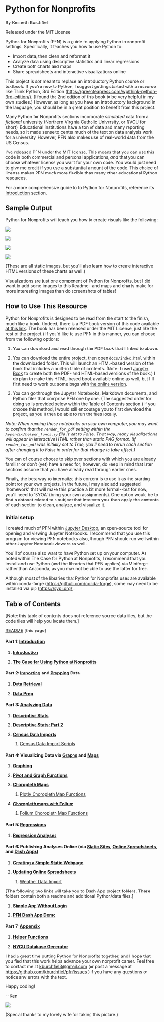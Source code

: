 # Python for Nonprofits

By Kenneth Burchfiel

Released under the MIT License

Python for Nonprofits (PFN) is a guide to applying Python in nonprofit settings. Specifically, it teaches you how to use Python to:

* Import data, then clean and reformat it 
* Analyze data using descriptive statistics and linear regressions
* Create both charts and maps
* Share spreadsheets and interactive visualizations online

This project is *not* meant to replace an introductory Python course or textbook. If you're new to Python, I suggest getting started with a resource like Think Python, 3rd Edition (https://greenteapress.com/wp/think-python-3rd-edition/). (I found the 2nd edition of this book to be very helpful in my own studies.) However, as long as you have an introductory background in the language, you should be in a great position to benefit from this project.

Many Python for Nonprofits sections incorporate *simulated* data from a *fictional* university (Northern Virginia Catholic University, or NVCU for short). Educational institutions have a ton of data and many reporting needs, so it made sense to center much of the text on data analysis work for a university. However, PFN also makes use of real-world data from the US Census.

I've released PFN under the MIT license. This means that you can use this code in both commercial and personal applications, *and* that you can choose whatever license you want for your own code. You would just need to give me credit if you use a substantial amount of the code. This choice of license makes PFN much more flexible than many other educational Python resources.

For a more comprehensive guide to to Python for Nonprofits, reference its [Introduction](https://github.com/kburchfiel/pfn/tree/main/Introduction) section.

## Sample Output

Python for Nonprofits will teach you how to create visuals like the following:

![](Mapping/map_screenshots/county_25-29_pop_pct_growth_2011-2021.png)

![](Regressions/Charts/fall_spring_sales_grouped_bar.png)

![](Mapping/map_screenshots/county_pop_pct_growth_2011-2021_tiled.png)

![](Regressions/Charts/hs_bachelors_earnings_hist.png)

(These are all static images, but you'll also learn how to create interactive HTML versions of these charts as well.)

Visualizations are just one component of Python for Nonprofits, but I did want to add some images to this Readme--and maps and charts make for more interesting images than do screenshots of tables!

## How to Use This Resource

Python for Nonprofits is designed to be read from the start to the finish, much like a book. (Indeed, there is a PDF book version of this code available [at this link](https://github.com/kburchfiel/pfn/tree/main/Print_Book/pfn_book.pdf). The book has been released under the MIT License, just like the rest of the project.) If you'd like to use PFN in this manner, you can choose from the following options:

1. You can download and read through the PDF book that I linked to above.

2. You can download the entire project, then open `docs/index.html` within the downloaded folder. This will launch an HTML-based version of the book that includes a built-in table of contents. (Note: I used [Jupyter Book](https://jupyterbook.org/en/stable/intro.html) to create both the PDF- and HTML-based versions of the book.) I do plan to make this HTML-based book available online as well, but I'll first need to work out some bugs with [the online version](https://kburchfiel.github.io/pfn/README.html).

3. You can go through the Jupyter Notebooks, Markdown documents, and Python files that comprise PFN one by one. (The suggested order for doing so is provided below within the Table of Contents section.) If you choose this method, I would still encourage you to first download the project, as you'll then be able to run the files locally.

*Note: When running these notebooks on your own computer, you may want to confirm that the `render_for_pdf` setting within the `Appendix/helper_funcs.py` file is set to False. That way, many visualizations will appear in interactive HTML rather than static PNG format. (If `render_for_pdf` was initially set to True, you'll need to rerun each section after changing it to False in order for that change to take effect.)*

You can of course choose to skip over sections with which you are already familiar or don't (yet) have a need for; however, do keep in mind that later sections assume that you have already read through earlier ones.

Finally, the best way to internalize this content is to use it as the starting point for your own projects. In the future, I may also add suggested 'homework' that will make this practice a bit more formal--but for now, you'll need to 'BYOA' (bring your own assignments). One option would be to find a dataset related to a subject that interests you, then apply the contents of each section to clean, analyze, and visualize it.
### Initial setup

I created much of PFN within [Jupyter Desktop](https://github.com/jupyterlab/jupyterlab-desktop), an open-source tool for opening and viewing Jupyter Notebooks. I recommend that you use this program for viewing PFN notebooks also, though PFN should run well within other Jupyter Notebook viewers as well. 

You'll of course also want to have Python set up on your computer. As noted within The Case for Python at Nonprofits, I recommend that you install and use Python (and the libraries that PFN applies) via Miniforge rather than Anaconda, as you may not be able to use the latter for free. 

Although most of the libraries that Python for Nonprofits uses are available within conda-forge (https://github.com/conda-forge), some may need to be installed via pip (https://pypi.org/). 

## Table of Contents

[Note: this table of contents does not reference source data files, but the code files will help you locate them.]

[README](https://github.com/kburchfiel/pfn/blob/main/README.md) [this page]

#### Part 1: [Introduction](https://github.com/kburchfiel/pfn/tree/main/Introduction)

1. [**Introduction**](https://github.com/kburchfiel/pfn/blob/main/Introduction/introduction.md)

1. [**The Case for Using Python at Nonprofits**](https://github.com/kburchfiel/pfn/blob/main/Introduction/the_case_for_python_at_nonprofits.md)

#### Part 2: [Importing](https://github.com/kburchfiel/pfn/tree/main/Data_Prep) and [Prepping](https://github.com/kburchfiel/pfn/tree/main/Data_Prep) Data

1. [**Data Retrieval**](https://github.com/kburchfiel/pfn/blob/main/Data_Retrieval/data_retrieval.ipynb)

1. [**Data Prep**](https://github.com/kburchfiel/pfn/blob/main/Data_Prep/data_prep.ipynb)

#### Part 3: [Analyzing Data](https://github.com/kburchfiel/pfn/tree/main/Descriptive_Stats)

1. [**Descriptive Stats**](https://github.com/kburchfiel/pfn/blob/main/Descriptive_Stats/descriptive_stats.ipynb)

1. [**Descriptive Stats: Part 2**](https://github.com/kburchfiel/pfn/blob/main/Descriptive_Stats/descriptive_stats_part_2.ipynb)

1. [**Census Data Imports**](https://github.com/kburchfiel/pfn/blob/main/Census_Data_Imports/census_data_imports.ipynb)

    1. [Census Data Import Scripts](https://github.com/kburchfiel/pfn/blob/main/Census_Data_Imports/census_import_scripts.py)

#### Part 4: Visualizing Data via [Graphs](https://github.com/kburchfiel/pfn/blob/main/Descriptive_Stats/descriptive_stats_part_2.ipynb) and [Maps](https://github.com/kburchfiel/pfn/tree/main/Mapping)

1. [**Graphing**](https://github.com/kburchfiel/pfn/blob/main/Graphing/graphing.ipynb)

1. [**Pivot and Graph Functions**](https://github.com/kburchfiel/pfn/blob/main/Graphing/pivot_and_graph_functions.ipynb)

1. [**Choropleth Maps**](https://github.com/kburchfiel/pfn/blob/main/Mapping/choropleth_maps.ipynb)

    1. [Plotly Choropleth Map Functions](https://github.com/kburchfiel/pfn/blob/main/Mapping/plotly_choropleth_map_functions.py)

1. [**Choropleth maps with Folium**](https://github.com/kburchfiel/pfn/blob/main/Mapping/choropleth_maps_with_folium.ipynb)

    1. [Folium Choropleth Map Functions](https://github.com/kburchfiel/pfn/blob/main/Mapping/folium_choropleth_map_functions.py)

#### Part 5: [Regressions](https://github.com/kburchfiel/pfn/tree/main/Regressions)

1. [**Regression Analyses**](https://github.com/kburchfiel/pfn/blob/main/Regressions/regression_analyses.ipynb)

#### Part 6: Publishing Analyses Online (via [Static Sites](https://github.com/kburchfiel/pfn/tree/main/Static_Sites), [Online Spreadsheets](https://github.com/kburchfiel/pfn/tree/main/Updating_Online_Spreadsheets), and [Dash Apps](https://github.com/kburchfiel/pfn/tree/main/Online_Visualizations))

1. [**Creating a Simple Static Webpage**](https://github.com/kburchfiel/pfn/blob/main/Static_Sites/simple_static_site.ipynb)

1. [**Updating Online Spreadsheets**](https://github.com/kburchfiel/pfn/blob/main/Updating_Online_Spreadsheets/updating_online_spreadsheets.ipynb)

    1. [Weather Data Import](https://github.com/kburchfiel/pfn/blob/main/Updating_Online_Spreadsheets/weather_import.py)

[The following two links will take you to Dash App project folders. These folders contain both a readme and additional Python/data files.]

1. [**Simple App Without Login**](https://github.com/kburchfiel/pfn/tree/main/Online_Visualizations/Simple_App_Without_Login) 

1. [**PFN Dash App Demo**](https://github.com/kburchfiel/pfn/tree/main/Online_Visualizations/PFN_Dash_App_Demo)

#### Part 7: [Appendix](https://github.com/kburchfiel/pfn/tree/main/Appendix)

1. [**Helper Functions**](https://github.com/kburchfiel/pfn/blob/main/Appendix/helper_funcs.py)

1. [**NVCU Database Generator**](https://github.com/kburchfiel/pfn/blob/main/Appendix/nvcu_db_gen.ipynb)


I had a great time putting Python for Nonprofits together, and I hope that you find that this work helps advance your own nonprofit career. Feel free to contact me at kburchfiel3@gmail.com (or post a message at https://github.com/kburchfiel/pfn/issues ) if you have any questions or notice any errors with the text.

Happy coding!

--Ken

![](Introduction/kjb3_pfn.jpg)

(Special thanks to my lovely wife for taking this picture.)

